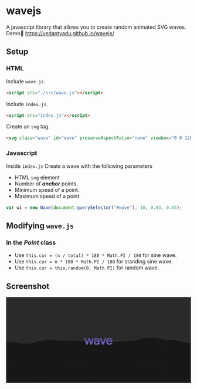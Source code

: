# wavejs
A javascript library that allows you to create random animated SVG waves.  
Demo🌊 https://vedantyadu.github.io/wavejs/

## Setup ##
### HTML ###
Include `wave.js`.
```html
<script src="./src/wave.js"></script>
```  
Include `index.js`.
```html
<script src="index.js"></script>
```
Create an `svg` tag.
```html
<svg class="wave" id="wave" preserveAspectRatio="none" viewbox="0 0 1200 50"></svg>
```

### Javascript ###
Inside `index.js`
Create a wave with the following parameters  
- HTML `svg` element
- Number of ***anchor*** points.
- Minimum speed of a point.
- Maximum speed of a point.
```js
var w1 = new Wave(document.querySelector("#wave"), 10, 0.03, 0.05);
```

## Modifying `wave.js` ##
### In the ***Point*** class ###
- Use `this.cur = (n / total) * 180 * Math.PI / 180` for sine wave. 
- Use `this.cur = n * 180 * Math.PI / 180` for standing sine wave.
- Use `this.cur = this.random(0, Math.PI)` for random wave.

## Screenshot ##
![Screenshot](img/wave.gif)
